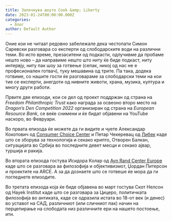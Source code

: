 ```yaml
---
title: Започнува шоутo Cook &amp; Liberty
date: 2023-01-24T00:00:00.000Z
categories:
  - блог
author: Default Author
---
```


Оние кои не читаат редовно забележале дека честопати Симон Саревски разговара со експерти од слободарските води на различни теми. Во исто време, презаситени од подкасти, одлучивме да пробаме нешто ново – да направиме нешто што ниту ќе биде подкаст, ниту интервју, ниту пак шоу за готвење (сепак, никој од нас не е професионален готвач), туку мешавина од трите. Па така, додека готвиме, со нашите гости ќе разговараме за слободарски теми на кои тие се експерти, анегдоти од нивните животи, храна, музика, култура и многу други работи.

Првите две епизоди, кои се дел од проект поддржан од страна на _Freedom Philanthropic Trust_ како награда за освеоно второ место на _Dragon’s Den Competition 2022_ организиран од страна на _European Resource Bank_, се веќе снимени и ќе бидат објавени на YouTube наскоро, во Февруари. 

Во првата епизода ќе можете да ги видите и чуете Александар Кокотович од [Consumer Choice Center](https://consumerchoicecenter.org/?gclid=CjwKCAiAoL6eBhA3EiwAXDom5p2jHdkKqxbhRU5gr1XXpEWy4B4log6H5aTxmo3GFt_x3Dyrhy92dxoCWyYQAvD_BwE) и Петар Чекеревац од [Либек](https://libek.rs/tim/) каде што се зборува за технологија и секако крипто, Отворен Балкан, ситуацијата во Србија во последните девет месци и секако ајвар, туршија и ракија. 

Во втората епизода гостува Исидора Колар од [Ayn Rand Center Europe](https://aynrandcentereurope.org/) каде што се разговара аа филозофија и објективизмот, Џордан Питерсон и проектите на ARCE. А за да дознаете што се готвеше ќе мора да ги погледнете епизодите. 

Во третата епизода која ќе биде објавена во март гостува Скот Нелсон од Hayek Institut каде што се разговара за Цицеро, политичката филозофија во антиката, каде се одразила истата во 18-от век (и денес) во уставот на САД, различниот (или сличниот пак) начин на перцепирање на слободата низ различните ери на нашето постоење, итн.
